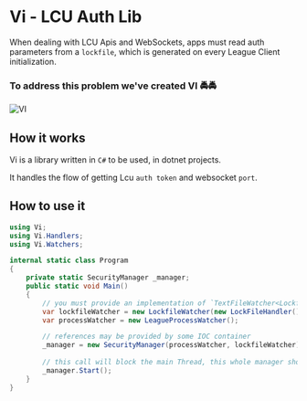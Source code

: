﻿# Vi - LCU Auth Lib

When dealing with LCU Apis and WebSockets, apps must read auth parameters from a `lockfile`, which is generated on every League Client initialization.

### To address this problem we've created VI 🚔🚔

![VI](https://giffiles.alphacoders.com/527/52728.gif)

## How it works 
Vi is a library written in `C#` to be used, in dotnet projects.

It handles the flow of getting Lcu `auth token` and websocket `port`.

## How to use it 

````c#
using Vi;
using Vi.Handlers;
using Vi.Watchers;

internal static class Program
{
    private static SecurityManager _manager;
    public static void Main()
    {
        // you must provide an implementation of `TextFileWatcher<Lockfile>`
        var lockfileWatcher = new LockfileWatcher(new LockFileHandler());
        var processWatcher = new LeagueProcessWatcher();

        // references may be provided by some IOC container
        _manager = new SecurityManager(processWatcher, lockfileWatcher);
        
        // this call will block the main Thread, this whole manager should run within dedicated Thread. 
        _manager.Start();
    }
}
````